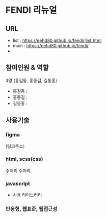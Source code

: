 # FENDI 리뉴얼

## URL

- list : https://eehd80.github.io/fendi/!list.html
- main : https://eehd80.github.io/fendi/
-

## 참여인원 & 역할

3명 (홍길동, 홍동길, 길동홍)

- 홍길동 :
- 홍동길 :
- 길동홍 :

## 사용기술

### figma

(링크주소)

### html, scss(css)

주저리 주저리

### javascript

- 사용 라이브러리

### 반응형, 웹표준, 웹접근성
